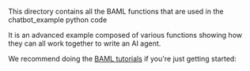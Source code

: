 This directory contains all the BAML functions that are used in the chatbot_example python code

It is an advanced example composed of various functions showing how they can all work together to write an AI agent.

We recommend doing the [BAML tutorials](https://docs.boundaryml.com/v3/guides/hello_world/level1) if you're just getting started:
